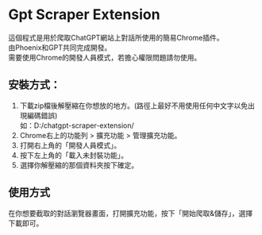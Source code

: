 # Gpt Scraper Extension

這個程式是用於爬取ChatGPT網站上對話所使用的簡易Chrome插件。  
由Phoenix和GPT共同完成開發。  
需要使用Chrome的開發人員模式，若擔心權限問題請勿使用。  

## 安裝方式：
1. 下載zip檔後解壓縮在你想放的地方。(路徑上最好不用使用任何中文字以免出現編碼錯誤)  
  如：D:/chatgpt-scraper-extension/
2. Chrome右上的功能列 > 擴充功能 > 管理擴充功能。
3. 打開右上角的「開發人員模式」。
4. 按下左上角的「載入未封裝功能」。
5. 選擇你解壓縮的那個資料夾按下確定。

## 使用方式
在你想要截取的對話瀏覽器畫面，打開擴充功能，按下「開始爬取&儲存」，選擇下載即可。
